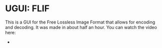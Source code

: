 # UGUI: FLIF

This is a GUI for the Free Lossless Image Format that allows for encoding and decoding. It was made in about half an hour. You can watch the video here:

* 
